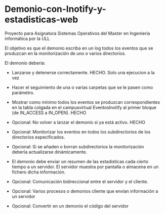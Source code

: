 # Demonio-con-Inotify-y-estadisticas-web

Proyecto para Asignatura Sistemas Operativos del Master en Ingeniería informática por la ULL


El objetivo es que el demonio escriba en un log todos los eventos que se produzcan en la monitorización de uno o varios directorios.

El demonio debería:

* Lanzarse y detenerse correctamente. HECHO. Solo una ejecucion a la vez

* Hacer el seguimiento de una o varias carpetas que se le pasen como parámetro.

* Mostrar como mínimo todos los eventos se produzcan correspondientes en la tabla colgada en el campusvirtual EventosInotify al primer bloque (de IN_ACCESS a IN_OPEN). HECHO

* Opcional: No volver a lanzar el demonio si ya está activo. HECHO
* Opcional: Monitorizar los eventos en todos los subdirectorios de los directorios especificados.
* Opcional: Si se añaden o borran subdirectorios la monitorización debería actualizarse dinámicamente. 

* El demonio debe enviar un resumen de las estadísticas cada cierto tiempo a un servidor. El servidor muestra por pantalla o almacena en un fichero dicha información. 

* Opcional: Comunicación bidireccional entre el servidor y el cliente.
* Opcional: Varios procesos o demonios cliente que envían información a un servidor
* Opcional: Convertir en un demonio el código del servidor  
